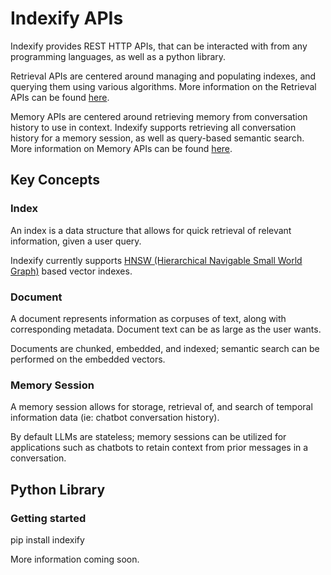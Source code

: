 # Indexify APIs

Indexify provides REST HTTP APIs, that can be interacted with from any programming languages, as well as a python library.

Retrieval APIs are centered around managing and populating indexes, and querying them using various algorithms. More information on the Retrieval APIs can be found [here](retrieval.md).

Memory APIs are centered around retrieving memory from conversation history to use in context. Indexify supports retrieving all conversation history for a memory session, as well as query-based semantic search. More information on Memory APIs can be found [here](memory.md).

## Key Concepts

### Index
An index is a data structure that allows for quick retrieval of relevant information, given a user query.

Indexify currently supports [HNSW (Hierarchical Navigable Small World Graph)](https://arxiv.org/abs/1603.09320) based vector indexes.

### Document

A document represents information as corpuses of text, along with corresponding metadata. Document text can be as large as the user wants.

Documents are chunked, embedded, and indexed; semantic search can be performed on the embedded vectors.

### Memory Session

A memory session allows for storage, retrieval of, and search of temporal information data (ie: chatbot conversation history). 

By default LLMs are stateless; memory sessions can be utilized for applications such as chatbots to retain context from prior messages in a conversation.


## Python Library

### Getting started
pip install indexify

More information coming soon.